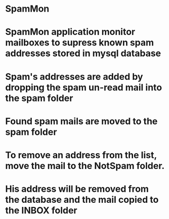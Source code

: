 # SpamMon
#
# SpamMon application monitor mailboxes to supress known spam addresses stored in mysql database
# Spam's addresses are added by dropping the spam un-read mail into the spam folder
# Found spam mails are moved to the spam folder
#
# To remove an address from the list, move the mail to the NotSpam folder.
# His address will be removed from the database and the mail copied to the INBOX folder
#
